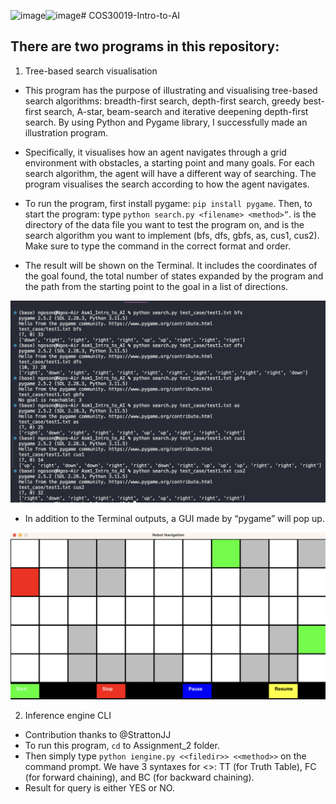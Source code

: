 ![image](https://github.com/Ngoson2004/COS30019-Intro-to-AI/assets/86477887/9781da12-866c-4a66-8d45-65a084b6a27a)![image](https://github.com/Ngoson2004/COS30019-Intro-to-AI/assets/86477887/1c756937-884b-4670-b531-059772649d22)# COS30019-Intro-to-AI

## There are two programs in this repository:
1. Tree-based search visualisation
- This program has the purpose of illustrating and visualising tree-based search algorithms: breadth-first search, depth-first search, greedy best-first search, A-star, beam-search and iterative deepening depth-first search. By using Python and Pygame library, I successfully made an illustration program.

- Specifically, it visualises how an agent navigates through a grid environment with obstacles, a starting point and many goals. For each
search algorithm, the agent will have a different way of searching. The program visualises the search according to how the agent navigates.

- To run the program, first install pygame: `pip install pygame`. Then, to start the program: type `python search.py <filename> <method>”`. <filename> is the directory of the data file you want to test the program on, and <method> is the search algorithm you want to implement (bfs, dfs, gbfs, as, cus1, cus2). Make sure to type the command in the correct format and order.
  
- The result will be shown on the Terminal. It includes the coordinates of the goal found, the total number of states expanded by the program and the path from the starting point to the goal in a list of directions.

![output](Asm1_Intro_to_AI/Report/test1_result.png)
  
- In addition to the Terminal outputs, a GUI made by “pygame” will pop up.

![GUI](Asm1_Intro_to_AI/Report/test1.png)

2. Inference engine CLI
- Contribution thanks to @StrattonJJ
- To run this program, `cd` to Assignment_2 folder.
- Then simply type `python iengine.py <<filedir>> <<method>>` on the command prompt. We have 3 syntaxes for <<method>>: TT (for Truth Table), FC (for forward chaining), and BC (for backward chaining).
- Result for query is either YES or NO.
